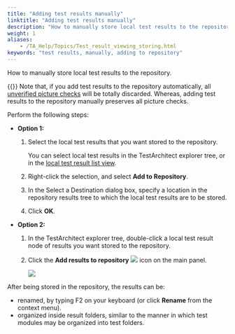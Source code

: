 ```yaml
--- 
title: "Adding test results manually"
linktitle: "Adding test results manually"
description: "How to manually store local test results to the repository."
weight: 1
aliases: 
    - /TA_Help/Topics/Test_result_viewing_storing.html
keywords: "test results, manually, adding to repository"
---
```


How to manually store local test results to the repository.

{{<important>}} Note that, if you add test results to the repository automatically, all [unverified picture checks](/user-guide/support/glossary-of-terms/unverified-picture-check) will be totally discarded. Whereas, adding test results to the repository manually preserves all picture checks.

Perform the following steps:

-   **Option 1:**

    1.  Select the local test results that you want stored to the repository.

        You can select local test results in the TestArchitect explorer tree, or in the [local test result list view](/user-guide/projects-and-project-items/project-items/list-view/result-list-view/local-result-list-view).

    2.  Right-click the selection, and select **Add to Repository**.

    3.  In the Select a Destination dialog box, specify a location in the repository results tree to which the local test results are to be stored.

    4.  Click **OK**.

-   **Option 2:**

    1.  In the TestArchitect explorer tree, double-click a local test result node of results you want stored to the repository.

    2.  Click the **Add results to repository** ![](/images/TA_Help/Images/add_results_to_repo_icon.png) icon on the main panel.

        ![](/images/TA_Help/Images/add_results_to_repo_icon_main_panel.png)


After being stored in the repository, the results can be:

-   renamed, by typing F2 on your keyboard \(or click **Rename** from the context menu\).
-   organized inside result folders, similar to the manner in which test modules may be organized into test folders.



